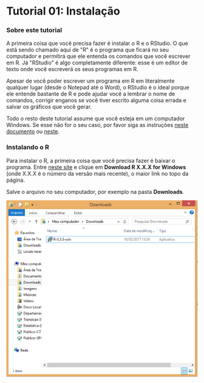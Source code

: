 Tutorial 01: Instalação
================

### Sobre este tutorial

A primeira coisa que você precisa fazer é instalar o R e o RStudio. O que está sendo chamado aqui de "R" é o programa que ficará no seu computador e permitirá que ele entenda os comandos que você escrever em R. Já "RStudio" é algo completamente diferente: esse é um editor de texto onde você escreverá os seus programas em R.

Apesar de você poder escrever um programa em R em literalmente qualquer lugar (desde o Notepad até o Word), o RStudio é o ideal porque ele entende bastante de R e pode ajudar você a lembrar o nome de comandos, corrigir enganos se você tiver escrito alguma coisa errada e salvar os gráficos que você gerar.

Todo o resto deste tutorial assume que você esteja em um computador Windows. Se esse não for o seu caso, por favor siga as instruções [neste documento](http://leg.ufpr.br/~fernandomayer/aulas/ce083-2016-2/R-instalacao.html) ou [neste](https://www.vivaolinux.com.br/dica/Instalando-o-R-e-Rstudio-no-Ubuntu).

### Instalando o R

Para instalar o R, a primeira coisa que você precisa fazer é baixar o programa. Entre [neste site](https://cran.r-project.org/bin/windows/base/) e clique em **Download R X.X.X for Windows** (onde X.X.X é o número da versão mais recente), o maior link no topo da página.

Salve o arquivo no seu computador, por exemplo na pasta **Downloads**.

<img src="README_files/01_r_salvo.png" width="651" style="display: block; margin: auto;" />
